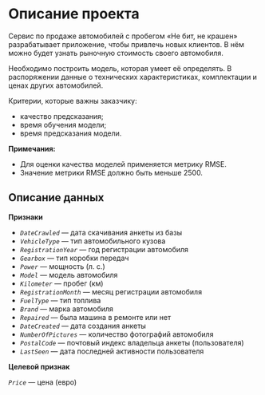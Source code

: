 # Описание проекта

Сервис по продаже автомобилей с пробегом «Не бит, не крашен» разрабатывает приложение, чтобы привлечь новых клиентов. В нём можно будет узнать рыночную стоимость своего автомобиля.

Необходимо построить модель, которая умеет её определять. В распоряжении данные о технических характеристиках, комплектации и ценах других автомобилей.

Критерии, которые важны заказчику:

- качество предсказания;
- время обучения модели;
- время предсказания модели.

**Примечания:**

- Для оценки качества моделей применяется метрику RMSE.
- Значение метрики RMSE должно быть меньше 2500.

## Описание данных

**Признаки**

- *`DateCrawled`* — дата скачивания анкеты из базы
- *`VehicleType`* — тип автомобильного кузова
- *`RegistrationYear`* — год регистрации автомобиля
- *`Gearbox`* — тип коробки передач
- *`Power`* — мощность (л. с.)
- *`Model`* — модель автомобиля
- *`Kilometer`* — пробег (км)
- *`RegistrationMonth`* — месяц регистрации автомобиля
- *`FuelType`* — тип топлива
- *`Brand`* — марка автомобиля
- *`Repaired`* — была машина в ремонте или нет
- *`DateCreated`* — дата создания анкеты
- *`NumberOfPictures`* — количество фотографий автомобиля
- *`PostalCode`* — почтовый индекс владельца анкеты (пользователя)
- *`LastSeen`* — дата последней активности пользователя

**Целевой признак**

*`Price`* — цена (евро)

&nbsp;
